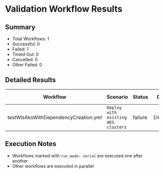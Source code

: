 # Validation Workflow Results

## Summary
- Total Workflows: 1
- Successful: 0
- Failed: 1
- Timed Out: 0
- Cancelled: 0
- Other Failed: 0

## Detailed Results

| Workflow | Scenario | Status | Duration | Run URL |
|----------|----------|---------|-----------|----------|
| testWlsAksWithDependencyCreation.yml | `Deploy with existing AKS clusters` | failure | 1h:14m:19s | [View Run](https://github.com/azure-javaee/weblogic-azure/actions/runs/16615457354) |


## Execution Notes
- Workflows marked with `run_mode: serial` are executed one after another
- Other workflows are executed in parallel
